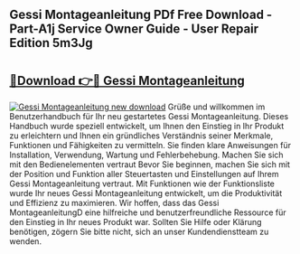 ## Gessi Montageanleitung PDf Free Download - Part-A1j Service Owner Guide - User Repair Edition 5m3Jg

# <h2><a href="http://df6wsr3.blite.top/?on=Gessi+Montageanleitung">🔗Download 👉🔴 Gessi Montageanleitung</a></h2>

[![Gessi Montageanleitung new download](https://i.imgur.com/lujVjoI.png)](http://df6wsr3.blite.top/?on=Gessi+Montageanleitung)
Grüße und willkommen im Benutzerhandbuch für Ihr neu gestartetes Gessi Montageanleitung. Dieses Handbuch wurde speziell entwickelt, um Ihnen den Einstieg in Ihr Produkt zu erleichtern und Ihnen ein gründliches Verständnis seiner Merkmale, Funktionen und Fähigkeiten zu vermitteln. Sie finden klare Anweisungen für Installation, Verwendung, Wartung und Fehlerbehebung. Machen Sie sich mit den Bedienelementen vertraut Bevor Sie beginnen, machen Sie sich mit der Position und Funktion aller Steuertasten und Einstellungen auf Ihrem Gessi Montageanleitung vertraut. Mit Funktionen wie der Funktionsliste wurde Ihr neues Gessi Montageanleitung entwickelt, um die Produktivität und Effizienz zu maximieren. Wir hoffen, dass das Gessi MontageanleitungD eine hilfreiche und benutzerfreundliche Ressource für den Einstieg in Ihr neues Produkt war. Sollten Sie Hilfe oder Klärung benötigen, zögern Sie bitte nicht, sich an unser Kundendienstteam zu wenden.
